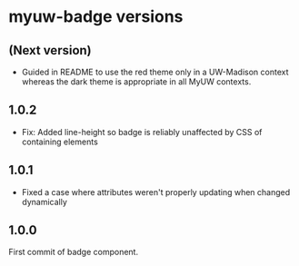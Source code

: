 # myuw-badge versions

## (Next version)

- Guided in README to use the red theme only in a UW-Madison context whereas the
  dark theme is appropriate in all MyUW contexts.

## 1.0.2

- Fix: Added line-height so badge is reliably unaffected by CSS of containing
  elements

## 1.0.1

- Fixed a case where attributes weren't properly updating when changed
  dynamically

## 1.0.0

First commit of badge component.

